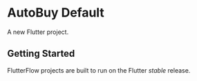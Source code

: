 # AutoBuy Default

A new Flutter project.

## Getting Started

FlutterFlow projects are built to run on the Flutter _stable_ release.
